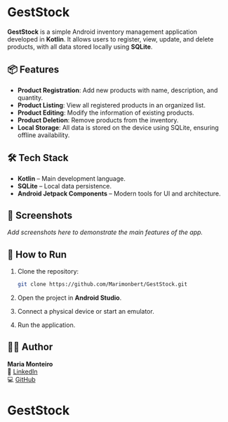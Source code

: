 
# GestStock

**GestStock** is a simple Android inventory management application developed in **Kotlin**. It allows users to register, view, update, and delete products, with all data stored locally using **SQLite**.

## 📦 Features

- **Product Registration**: Add new products with name, description, and quantity.
- **Product Listing**: View all registered products in an organized list.
- **Product Editing**: Modify the information of existing products.
- **Product Deletion**: Remove products from the inventory.
- **Local Storage**: All data is stored on the device using SQLite, ensuring offline availability.

## 🛠️ Tech Stack

- **Kotlin** – Main development language.
- **SQLite** – Local data persistence.
- **Android Jetpack Components** – Modern tools for UI and architecture.

## 📱 Screenshots

*Add screenshots here to demonstrate the main features of the app.*

## 🚀 How to Run

1. Clone the repository:

   ```bash
   git clone https://github.com/Marimonbert/GestStock.git
   ```

2. Open the project in **Android Studio**.

3. Connect a physical device or start an emulator.

4. Run the application.


## 👩‍💻 Author

**Maria Monteiro**  
🔗 [LinkedIn](https://www.linkedin.com/in/marimonob)  
💻 [GitHub](https://github.com/Marimonbert)
# GestStock
